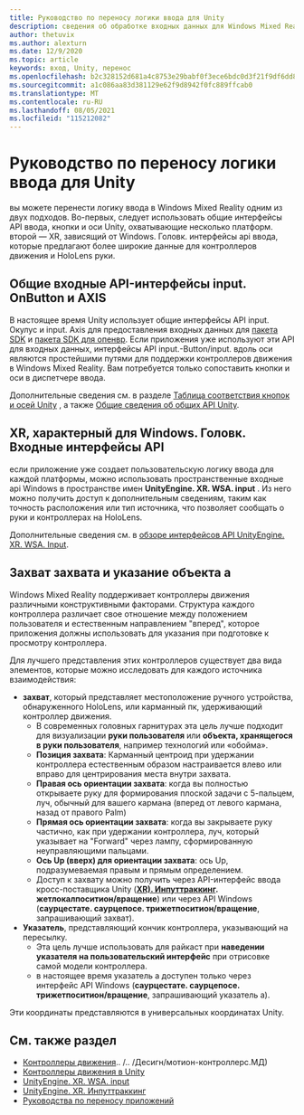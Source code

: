 ```yaml
---
title: Руководство по переносу логики ввода для Unity
description: сведения об обработке входных данных для Windows Mixed Reality в Unity.
author: thetuvix
ms.author: alexturn
ms.date: 12/9/2020
ms.topic: article
keywords: вход, Unity, перенос
ms.openlocfilehash: b2c328152d681a4c8753e29babf0f3ece6bdc0d3f21f9df6dd8de150c3fb47f0
ms.sourcegitcommit: a1c086aa83d381129e62f9d8942f0fc889ffcab0
ms.translationtype: MT
ms.contentlocale: ru-RU
ms.lasthandoff: 08/05/2021
ms.locfileid: "115212082"
---
```

# <a name="input-porting-guide-for-unity"></a>Руководство по переносу логики ввода для Unity

вы можете перенести логику ввода в Windows Mixed Reality одним из двух подходов. Во-первых, следует использовать общие интерфейсы API ввода, кнопки и оси Unity, охватывающие несколько платформ. второй — XR, зависящий от Windows. Головк. интерфейсы api ввода, которые предлагают более широкие данные для контроллеров движения и HoloLens руки.

## <a name="general-inputgetbuttongetaxis-apis"></a>Общие входные API-интерфейсы input. OnButton и AXIS

В настоящее время Unity использует общие интерфейсы API input. Окулус и input. Axis для предоставления входных данных для [пакета SDK](https://docs.unity3d.com/Manual/OculusControllers.html) и [пакета SDK для опенвр](https://docs.unity3d.com/Manual/OpenVRControllers.html). Если приложения уже используют эти API для входных данных, интерфейсы API input.-Button/input. вдоль оси являются простейшими путями для поддержки контроллеров движения в Windows Mixed Reality. Вам потребуется только сопоставить кнопки и оси в диспетчере ввода.

Дополнительные сведения см. в разделе [Таблица соответствия кнопок и осей Unity](../unity/motion-controllers-in-unity.md#unity-buttonaxis-mapping-table) , а также [Общие сведения об общих API Unity](../unity/motion-controllers-in-unity.md#common-unity-apis-inputgetbuttongetaxis).

## <a name="windows-specific-xrwsainput-apis"></a>XR, характерный для Windows. Головк. Входные интерфейсы API

если приложение уже создает пользовательскую логику ввода для каждой платформы, можно использовать пространственные входные api Windows в пространстве имен **UnityEngine. XR. WSA. input** . Из него можно получить доступ к дополнительным сведениям, таким как точность расположения или тип источника, что позволяет сообщать о руки и контроллерах на HoloLens.

Дополнительные сведения см. в [обзоре интерфейсов API UnityEngine. XR. WSA. Input](../unity/motion-controllers-in-unity.md#windows-specific-apis-xrwsainput).

## <a name="grip-pose-vs-pointing-pose"></a>Захват захвата и указание объекта a

Windows Mixed Reality поддерживает контроллеры движения различными конструктивными факторами. Структура каждого контроллера различает свое отношение между положением пользователя и естественным направлением "вперед", которое приложения должны использовать для указания при подготовке к просмотру контроллера.

Для лучшего представления этих контроллеров существует два вида элементов, которые можно исследовать для каждого источника взаимодействия:

* **захват**, который представляет местоположение ручного устройства, обнаруженного HoloLens, или карманный пк, удерживающий контроллер движения.
    * В современных головных гарнитурах эта цель лучше подходит для визуализации **руки пользователя** или **объекта, хранящегося в руки пользователя**, например технологий или «обойма».
    * **Позиция захвата**: Карманный центроид при удержании контроллера естественным образом настраивается влево или вправо для центрирования места внутри захвата.
    * **Правая ось ориентации захвата**: когда вы полностью открываете руку для формирования плоской задачи с 5-пальцем, луч, обычный для вашего кармана (вперед от левого кармана, назад от правого Palm)
    * **Прямая ось ориентации захвата**: когда вы закрываете руку частично, как при удержании контроллера, луч, который указывает на "Forward" через лампу, сформированную неуправляющими пальцами.
    * **Ось Up (вверх) для ориентации захвата**: ось Up, подразумеваемая правым и прямым определением.
    * Доступ к захвату можно получить через API-интерфейс ввода кросс-поставщика Unity (**[XR). Инпуттраккинг](https://docs.unity3d.com/ScriptReference/XR.InputTracking.html). жетлокалпоситион/вращение**) или через API Windows (**саурцестате. саурцепосе. трижетпоситион/вращение**, запрашивающий захват).
* **Указатель**, представляющий кончик контроллера, указывающий на пересылку.
    * Эта цель лучше использовать для райкаст при **наведении указателя на пользовательский интерфейс** при отрисовке самой модели контроллера.
    * в настоящее время указатель a доступен только через интерфейс API Windows (**саурцестате. саурцепосе. трижетпоситион/вращение**, запрашивающий указатель a).

Эти координаты представляются в универсальных координатах Unity.

## <a name="see-also"></a>См. также раздел
* [Контроллеры движения]().. /.. /Десигн/мотион-контроллерс.МД)
* [Контроллеры движения в Unity](../unity/motion-controllers-in-unity.md)
* [UnityEngine. XR. WSA. input](https://docs.unity3d.com/ScriptReference/XR.WSA.Input.InteractionManager.html)
* [UnityEngine. XR. Инпуттраккинг](https://docs.unity3d.com/ScriptReference/XR.InputTracking.html)
* [Руководства по переносу приложений](porting-guides.md)
